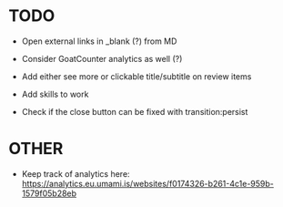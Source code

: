 # TODO

- Open external links in _blank (?) from MD
- Consider GoatCounter analytics as well (?)

- Add either see more or clickable title/subtitle on review items
- Add skills to work
- Check if the close button can be fixed with transition:persist

# OTHER
- Keep track of analytics here: https://analytics.eu.umami.is/websites/f0174326-b261-4c1e-959b-1579f05b28eb